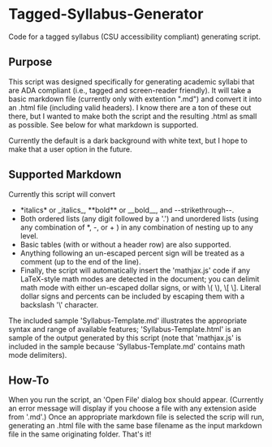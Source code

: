 # Tagged-Syllabus-Generator
Code for a tagged syllabus (CSU accessibility compliant) generating script.

## Purpose
This script was designed specifically for generating academic syllabi that are ADA compliant (i.e., tagged and screen-reader friendly). It will take a basic markdown file (currently only with extention ".md") and convert it into an .html file (including valid headers). I know there are a ton of these out there, but I wanted to make both the script and the resulting .html as small as possible. See below for what markdown is supported.

Currently the default is a dark background with white text, but I hope to make that a user option in the future.

## Supported Markdown
Currently this script will convert
* \*italics\* or \_italics\_, \*\*bold\*\* or \_\_bold\_\_, and \-\-strikethrough\-\-. 
* Both ordered lists (any digit followed by a '.') and unordered lists (using any combination of \*, \-, or \+ ) in any combination of nesting up to any level. 
* Basic tables (with or without a header row) are also supported.
* Anything following an un-escaped percent sign will be treated as a comment (up to the end of the line).
* Finally, the script will automatically insert the 'mathjax.js' code if any LaTeX-style math modes are detected in the document; you can delimit math mode with either un-escaped dollar signs, or with \\( \\), \\[ \\]. Literal dollar signs and percents can be included by escaping them with a backslash '\\' character.

The included sample 'Syllabus-Template.md' illustrates the appropriate syntax and range of available features; 'Syllabus-Template.html' is an sample of the output generated by this script (note that 'mathjax.js' is included in the sample because 'Syllabus-Template.md' contains math mode delimiters).

## How-To
When you run the script, an 'Open File' dialog box should appear. (Currently an error message will display if you choose a file with any extension aside from '.md'.) Once an appropriate markdown file is selected the scrip will run, generating an .html file with the same base filename as the input markdown file in the same originating folder. That's it!
